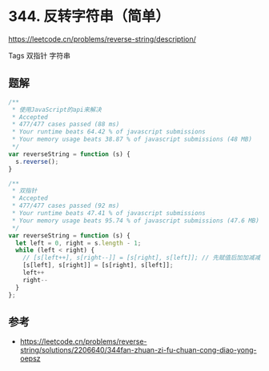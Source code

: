 # 344. 反转字符串（简单）

https://leetcode.cn/problems/reverse-string/description/

Tags
双指针
字符串

## 题解

```js
/**
 * 使用JavaScript的api来解决
 * Accepted
 * 477/477 cases passed (88 ms)
 * Your runtime beats 64.42 % of javascript submissions
 * Your memory usage beats 38.87 % of javascript submissions (48 MB)
 */
var reverseString = function (s) {
  s.reverse();
}
```
```js
/**
 * 双指针
 * Accepted
 * 477/477 cases passed (92 ms)
 * Your runtime beats 47.41 % of javascript submissions
 * Your memory usage beats 95.74 % of javascript submissions (47.6 MB)
 */
var reverseString = function (s) {
  let left = 0, right = s.length - 1;
  while (left < right) {
    // [s[left++], s[right--]] = [s[right], s[left]]; // 先赋值后加加减减
    [s[left], s[right]] = [s[right], s[left]];
    left++
    right--
  }
};
```

## 参考

- https://leetcode.cn/problems/reverse-string/solutions/2206640/344fan-zhuan-zi-fu-chuan-cong-diao-yong-oepsz